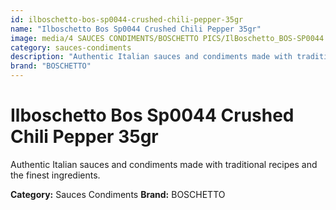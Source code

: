 ```yaml
---
id: ilboschetto-bos-sp0044-crushed-chili-pepper-35gr
name: "Ilboschetto Bos Sp0044 Crushed Chili Pepper 35gr"
image: media/4 SAUCES CONDIMENTS/BOSCHETTO PICS/IlBoschetto_BOS-SP0044 Crushed Chili Pepper 35gr.png
category: sauces-condiments
description: "Authentic Italian sauces and condiments made with traditional recipes and the finest ingredients."
brand: "BOSCHETTO"
---
```


# Ilboschetto Bos Sp0044 Crushed Chili Pepper 35gr

Authentic Italian sauces and condiments made with traditional recipes and the finest ingredients.

**Category:** Sauces Condiments
**Brand:** BOSCHETTO

